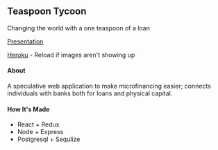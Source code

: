 ## Teaspoon Tycoon
Changing the world with a one teaspoon of a loan

[Presentation](https://docs.google.com/presentation/d/1zvmNMgcl3oOnWcpe2Tlei8je7U7lP9izRwchRBVlzS8/edit?usp=drive_web&ouid=109676444814068866609)

[Heroku](https://shrouded-garden-55206.herokuapp.com/)  - Reload if images aren't showing up

#### About

A speculative web application to make microfinancing easier; connects individuals with banks both for loans and physical capital.


#### How It's Made

* React + Redux
* Node + Express
* Postgresql + Sequlize
